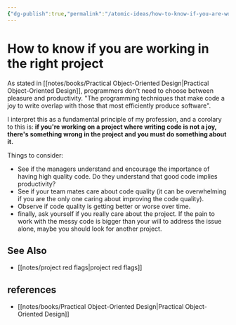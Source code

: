 ```yaml
---
{"dg-publish":true,"permalink":"/atomic-ideas/how-to-know-if-you-are-working-in-the-right-project/"}
---
```


# How to know if you are working in the right project

As stated in [[notes/books/Practical Object-Oriented Design\|Practical Object-Oriented Design]], programmers don't need to choose between pleasure and productivity. "The programming techniques that make code a joy to write overlap with those that most efficiently produce software".

I interpret this as a fundamental principle of my profession, and a corolary to this is: **if you're working on a project where writing code is not a joy, there's something wrong in the project and you must do something about it.**

Things to consider:

- See if the managers understand and encourage the importance of having high quality code. Do they understand that good code implies productivity?
- See if your team mates care about code quality (it can be overwhelming if you are the only one caring about improving the code quality).
- Observe if code quality is getting better or worse over time.
- finally, ask yourself if you really care about the project. If the pain to work with the messy code is bigger than your will to address the issue alone, maybe you should look for another project.

## See Also

- [[notes/project red flags\|project red flags]]



## references

- [[notes/books/Practical Object-Oriented Design\|Practical Object-Oriented Design]]